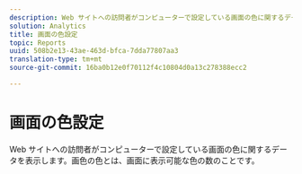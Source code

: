 ```yaml
---
description: Web サイトへの訪問者がコンピューターで設定している画面の色に関するデータを表示します。画色の色とは、画面に表示可能な色の数のことです。
solution: Analytics
title: 画面の色設定
topic: Reports
uuid: 508b2e13-43ae-463d-bfca-7dda77807aa3
translation-type: tm+mt
source-git-commit: 16ba0b12e0f70112f4c10804d0a13c278388ecc2

---
```



# 画面の色設定

Web サイトへの訪問者がコンピューターで設定している画面の色に関するデータを表示します。画色の色とは、画面に表示可能な色の数のことです。

